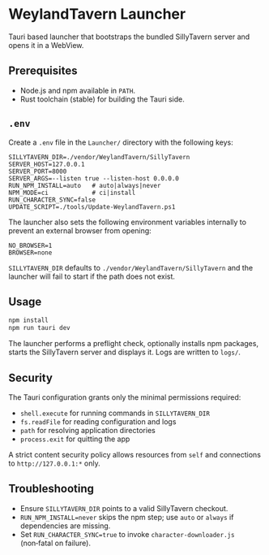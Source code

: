 # WeylandTavern Launcher

Tauri based launcher that bootstraps the bundled SillyTavern server and opens it in a WebView.

## Prerequisites
- Node.js and npm available in `PATH`.
- Rust toolchain (stable) for building the Tauri side.

## `.env`
Create a `.env` file in the `Launcher/` directory with the following keys:

```
SILLYTAVERN_DIR=./vendor/WeylandTavern/SillyTavern
SERVER_HOST=127.0.0.1
SERVER_PORT=8000
SERVER_ARGS=--listen true --listen-host 0.0.0.0
RUN_NPM_INSTALL=auto   # auto|always|never
NPM_MODE=ci            # ci|install
RUN_CHARACTER_SYNC=false
UPDATE_SCRIPT=./tools/Update-WeylandTavern.ps1
```

The launcher also sets the following environment variables internally to prevent an external browser from opening:

```
NO_BROWSER=1
BROWSER=none
```

`SILLYTAVERN_DIR` defaults to `./vendor/WeylandTavern/SillyTavern` and the launcher will fail to start if the path does not exist.

## Usage

```sh
npm install
npm run tauri dev
```

The launcher performs a preflight check, optionally installs npm packages, starts the SillyTavern server and displays it. Logs are written to `logs/`.

## Security

The Tauri configuration grants only the minimal permissions required:

- `shell.execute` for running commands in `SILLYTAVERN_DIR`
- `fs.readFile` for reading configuration and logs
- `path` for resolving application directories
- `process.exit` for quitting the app

A strict content security policy allows resources from `self` and connections to `http://127.0.0.1:*` only.

## Troubleshooting
- Ensure `SILLYTAVERN_DIR` points to a valid SillyTavern checkout.
- `RUN_NPM_INSTALL=never` skips the npm step; use `auto` or `always` if dependencies are missing.
- Set `RUN_CHARACTER_SYNC=true` to invoke `character-downloader.js` (non‑fatal on failure).

